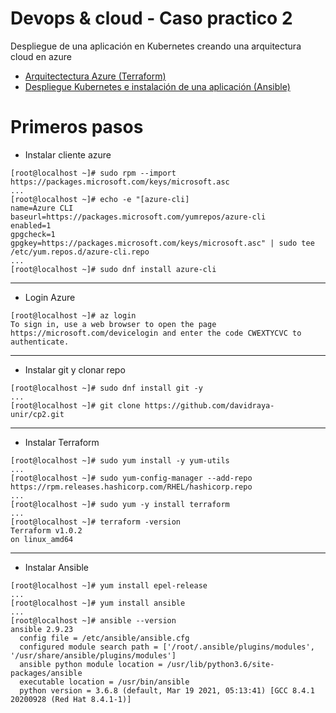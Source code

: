 # Devops & cloud - Caso practico 2

Despliegue de una aplicación en Kubernetes creando una arquitectura cloud en azure

- [Arquitectectura Azure (Terraform)](terraform/Readme.md)
- [Despliegue Kubernetes e instalación de una aplicación (Ansible)](ansible/Readme.md)


 # Primeros pasos
 - Instalar cliente azure
  ```console
  [root@localhost ~]# sudo rpm --import https://packages.microsoft.com/keys/microsoft.asc
  ...
  [root@localhost ~]# echo -e "[azure-cli]
  name=Azure CLI
  baseurl=https://packages.microsoft.com/yumrepos/azure-cli
  enabled=1
  gpgcheck=1
  gpgkey=https://packages.microsoft.com/keys/microsoft.asc" | sudo tee /etc/yum.repos.d/azure-cli.repo
  ...
  [root@localhost ~]# sudo dnf install azure-cli
  ```
____________________________________________________________________________________________________________________________________________________________
 
 - Login Azure
 ```console
 [root@localhost ~]# az login
 To sign in, use a web browser to open the page https://microsoft.com/devicelogin and enter the code CWEXTYCVC to authenticate.
 ``` 
____________________________________________________________________________________________________________________________________________________________ 
 
 - Instalar git y clonar repo
 ```console
 [root@localhost ~]# sudo dnf install git -y
 ...
 [root@localhost ~]# git clone https://github.com/davidraya-unir/cp2.git
 ```
____________________________________________________________________________________________________________________________________________________________
 
 - Instalar Terraform 
 ```console
 [root@localhost ~]# sudo yum install -y yum-utils
 ...
 [root@localhost ~]# sudo yum-config-manager --add-repo https://rpm.releases.hashicorp.com/RHEL/hashicorp.repo
 ...
 [root@localhost ~]# sudo yum -y install terraform
 ...
 [root@localhost ~]# terraform -version
 Terraform v1.0.2
 on linux_amd64
 ```
 ____________________________________________________________________________________________________________________________________________________________
 
 - Instalar Ansible
 ```console
 [root@localhost ~]# yum install epel-release
 ...
 [root@localhost ~]# yum install ansible
 ...
 [root@localhost ~]# ansible --version
 ansible 2.9.23
   config file = /etc/ansible/ansible.cfg
   configured module search path = ['/root/.ansible/plugins/modules', '/usr/share/ansible/plugins/modules']
   ansible python module location = /usr/lib/python3.6/site-packages/ansible
   executable location = /usr/bin/ansible
   python version = 3.6.8 (default, Mar 19 2021, 05:13:41) [GCC 8.4.1 20200928 (Red Hat 8.4.1-1)]
 ```
